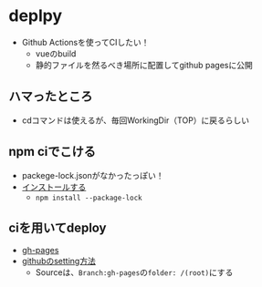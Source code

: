 # deplpy
- Github Actionsを使ってCIしたい！
  - vueのbuild
  - 静的ファイルを然るべき場所に配置してgithub pagesに公開

## ハマったところ
- cdコマンドは使えるが、毎回WorkingDir（TOP）に戻るらしい

## npm ciでこける
- packege-lock.jsonがなかったっぽい！
- [インストールする](https://codehero.jp/node.js/46653833/is-there-a-way-to-force-npm-to-generate-package-lock-json)
  - `npm install --package-lock`

## ciを用いてdeploy
- [gh-pages](https://github.com/peaceiris/actions-gh-pages)
- [githubのsetting方法](https://github.com/peaceiris/actions-gh-pages#%EF%B8%8F-first-deployment-with-github_token)
  - Sourceは、`Branch:gh-pages`の`folder: /(root)`にする

